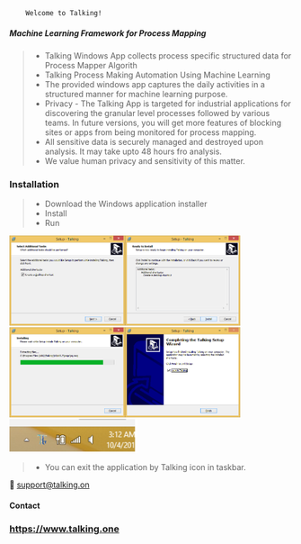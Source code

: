		Welcome to Talking!

##### Machine Learning Framework for Process Mapping

 > - Talking Windows App collects process specific structured data for Process Mapper Algorith
> - Talking Process Making Automation Using Machine Learning
> - The provided windows app captures the daily activities in a structured manner for machine learning purpose.
> - Privacy - The Talking App is targeted for industrial applications for discovering the granular level processes followed by various teams. In future versions, you will get more features of blocking sites or apps from being monitored for process mapping.
> -  All sensitive data is securely managed and destroyed upon analysis. It may take upto 48 hours fro analysis.
> -  We value human privacy and sensitivity of this matter.

### Installation

> -  Download the Windows application installer
> - Install 
> - Run

<img src="images/ins1.png" alt="installer" height="160"><img src="images/ins2.png" alt="installer" height="160"><img src="images/ins3.png" alt="installer" height="160"><img src="images/ins4.png" alt="installer" height="160">
<img src="images/tray.png" alt="installer" height="60">

> - You can exit the application by Talking icon in taskbar.

:email: support@talking.on

#### Contact
### https://www.talking.one
